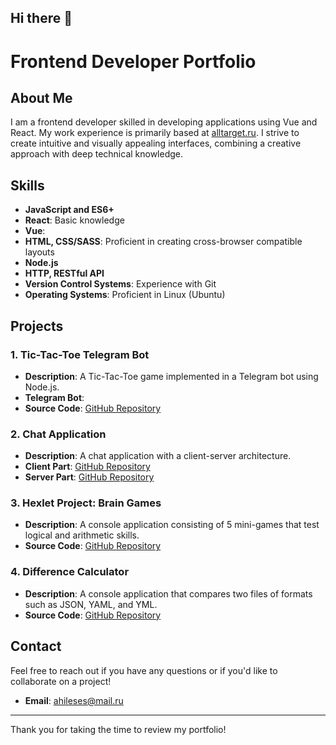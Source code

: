 ## Hi there 👋

# Frontend Developer Portfolio

## About Me
I am a frontend developer skilled in developing applications using Vue and React. My work experience is primarily based at [alltarget.ru](https://alltarget.ru). I strive to create intuitive and visually appealing interfaces, combining a creative approach with deep technical knowledge.

## Skills
- **JavaScript and ES6+**
- **React**: Basic knowledge
- **Vue**: 
- **HTML, CSS/SASS**: Proficient in creating cross-browser compatible layouts
- **Node.js**
- **HTTP, RESTful API**
- **Version Control Systems**: Experience with Git
- **Operating Systems**: Proficient in Linux (Ubuntu)

## Projects
### 1. Tic-Tac-Toe Telegram Bot
- **Description**: A Tic-Tac-Toe game implemented in a Telegram bot using Node.js.
- **Telegram Bot**:
- **Source Code**: [GitHub Repository](https://github.com/Tokimikichika/telegram-bot-tictactoe)

### 2. Chat Application
- **Description**: A chat application with a client-server architecture.
- **Client Part**: [GitHub Repository](https://github.com/Tokimikichika/chat-client)
- **Server Part**: [GitHub Repository](https://github.com/Tokimikichika/chat-server)

### 3. Hexlet Project: Brain Games
- **Description**: A console application consisting of 5 mini-games that test logical and arithmetic skills.
- **Source Code**: [GitHub Repository](https://github.com/Tokimikichika/frontend-project-lvl1)

### 4. Difference Calculator
- **Description**: A console application that compares two files of formats such as JSON, YAML, and YML.
- **Source Code**: [GitHub Repository](https://github.com/Tokimikichika/fullstack-javascript-project-46)

## Contact
Feel free to reach out if you have any questions or if you'd like to collaborate on a project!

- **Email**: [ahileses@mail.ru](mailto:ahileses@mail.ru)

---

Thank you for taking the time to review my portfolio!
